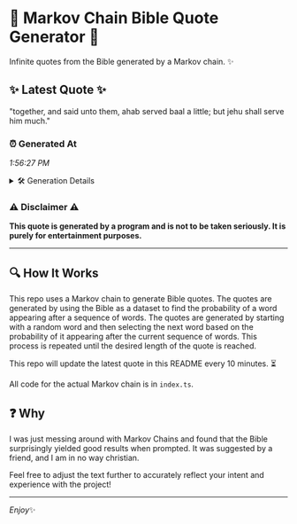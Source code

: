 # 📖 Markov Chain Bible Quote Generator 📖

Infinite quotes from the Bible generated by a Markov chain. ✨

## ✨ Latest Quote ✨
"together, and said unto them, ahab served baal a little; but jehu shall serve him much."

### ⏰ Generated At
*1:56:27 PM*

<details>
    <summary>🛠️ Generation Details</summary>
    <p>
        <strong>🌱 Seed:</strong> together,<br>
        <strong>🔄 Iterations:</strong> 15<br>
        <strong>📜 Context History:</strong><br>[ together, ]: and<br>[ together,, and ]: said<br>[ together,, and, said ]: unto<br>[ together,, and, said, unto ]: them,<br>[ together,, and, said, unto, them, ]: ahab<br>[ together,, and, said, unto, them,, ahab ]: served<br>[ and, said, unto, them,, ahab, served ]: baal<br>[ said, unto, them,, ahab, served, baal ]: a<br>[ unto, them,, ahab, served, baal, a ]: little;<br>[ them,, ahab, served, baal, a, little; ]: but<br>[ ahab, served, baal, a, little;, but ]: jehu<br>[ served, baal, a, little;, but, jehu ]: shall<br>[ baal, a, little;, but, jehu, shall ]: serve<br>[ a, little;, but, jehu, shall, serve ]: him<br>[ little;, but, jehu, shall, serve, him ]: much.<br>
    </p>
</details>

### ⚠️ Disclaimer ⚠️
**This quote is generated by a program and is not to be taken seriously. It is purely for entertainment purposes.**

---

## 🔍 How It Works

This repo uses a Markov chain to generate Bible quotes. The quotes are generated by using the Bible as a dataset to find the probability of a word appearing after a sequence of words. The quotes are generated by starting with a random word and then selecting the next word based on the probability of it appearing after the current sequence of words. This process is repeated until the desired length of the quote is reached.

This repo will update the latest quote in this README every 10 minutes. ⏳

All code for the actual Markov chain is in `index.ts`.

## ❓ Why

I was just messing around with Markov Chains and found that the Bible surprisingly yielded good results when prompted. 
It was suggested by a friend, and I am in no way christian.

Feel free to adjust the text further to accurately reflect your intent and experience with the project!

---

*Enjoy*✨
